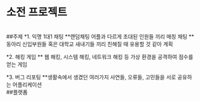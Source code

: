 # 소전 프로젝트
<br>
##주제
*1. 익명 1대1 채팅
**랜덤채팅 어플과 다르게 초대된 인원들 끼리 매칭 채팅
**동아리 신입부원들 혹은 대학교 새내기들 끼리 친해질 때 유용할 것 같아 계획

*2. 해킹 게임
** 웹 해킹, 시스템 해킹, 네트워크 해킹 등 가상 환경을 공격하여 점수를 얻는 게임

*3. 버그 리포팅
**생활속에서 생겼던 여러가지 사연들, 오류들, 고민들을 서로 공유하는 어플리케이션
<br>
##플랫폼

